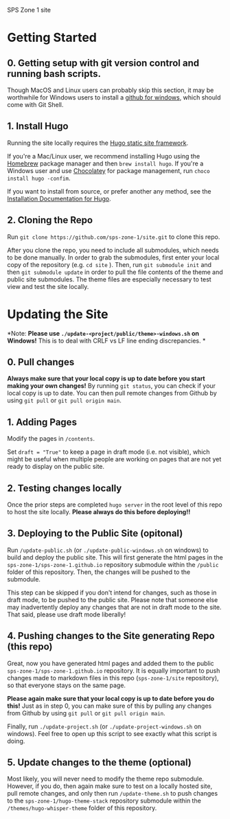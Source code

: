 SPS Zone 1 site

# Getting Started

## 0. Getting setup with git version control and running bash scripts.

Though MacOS and Linux users can probably skip this section, it may be worthwhile for Windows users to install a [github for windows](https://desktop.github.com/), which should come with Git Shell. 

## 1. Install Hugo

Running the site locally requires the [Hugo static site framework](https://gohugo.io/).

If you're a Mac/Linux user, we recommend installing Hugo using the [Homebrew](https://brew.sh/) package manager and then `brew install hugo`. If you're a Windows user and use [Chocolatey](https://chocolatey.org/) for package management, run `choco install hugo -confim`. 

If you want to install from source, or prefer another any method, see the [Installation Documentation for Hugo](https://gohugo.io/getting-started/installing/).

## 2. Cloning the Repo

Run `git clone https://github.com/sps-zone-1/site.git` to clone this repo. 

After you clone the repo, you need to include all submodules, which needs to be done manually. In order to grab the submodules, first enter your local copy of the repository (e.g. `cd site` ). Then, run `git submodule init` and then `git submodule update` in order to pull the file contents of the theme and public site submodules. The theme files are especially necessary to test view and test the site locally.

# Updating the Site

*Note: **Please use  `./update-<project/public/theme>-windows.sh` on Windows!** This is to deal with CRLF vs LF line ending discrepancies. *

## 0. Pull changes

 **Always make sure that your local copy is up to date before you start making your own changes!** By running `git status`, you can check if your local copy is up to date. You can then pull remote changes from Github by using `git pull` or `git pull origin main`.

## 1. Adding Pages 

Modify the pages in `/contents`. 

Set `draft = "True"` to keep a page in draft mode (i.e. not visible), which might be useful when multiple people are working on pages that are not yet ready to display on the public site. 

## 2. Testing changes locally

Once the prior steps are completed `hugo server` in the root level of this repo to host the site locally. **Please always do this before deploying!!**

## 3. Deploying to the Public Site (opitonal)

Run `/update-public.sh` (or `./update-public-windows.sh` on windows) to build and deploy the public site. This will first generate the html pages in the `sps-zone-1/sps-zone-1.github.io` repository submodule within the `/public` folder of this repository. Then, the changes will be pushed to the submodule.

This step can be skipped if you don't intend for changes, such as those in draft mode, to be pushed to the public site. Please note that someone else may inadvertently deploy any changes that are not in draft mode to the site. That said, please use draft mode liberally!   

## 4. Pushing changes to the Site generating Repo (this repo)

Great, now you have generated html pages and added them to the public `sps-zone-1/sps-zone-1.github.io` repository. It is equally important to push changes made to markdown files in this repo (`sps-zone-1/site` repository), so that everyone stays on the same page. 

**Please again make sure that your local copy is up to date before you do this!** Just as in step 0, you can make sure of this by pulling any changes from Github by using `git pull` or `git pull origin main`.

Finally, run `./update-project.sh` (or `./update-project-windows.sh` on windows). Feel free to open up this script to see exactly what this script is doing. 

## 5. Update changes to the theme (optional)

Most likely, you will never need to modify the theme repo submodule. However, if you do, then again make sure to test on a locally hosted site, pull remote changes, and only then run `/update-theme.sh` to push changes to the `sps-zone-1/hugo-theme-stack` repository submodule within the `/themes/hugo-whisper-theme` folder of this repository. 
